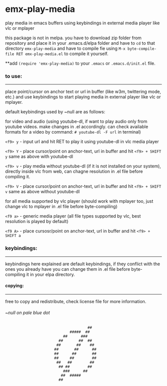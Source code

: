 # emx-play-media
play media in emacs buffers using keybindings in external media player like vlc or mplayer

this package is not in melpa. you have to download zip folder from repository and place it in your .emacs.d/elpa folder and have to `cd` to that directory `emx-play-media` and have to compile fie using `M-x byte-compile-file RET emx-play-media.el` to compile it yourself. 

**add `(require 'emx-play-media)` to your `.emacs` or `.emacs.d/init.el` file.

### to use:
---

place point/cursor on anchor text or url in buffer (like w3m, twittering mode, etc.) and use keybindings to start playing media in external player like vlc or mplayer.

default keybindings used by ~null are as follows:

for video and audio (using youtube-dl, if want to play audio only from youtube videos. make changes in .el accordingly. can check available formats for a video by command: `# youtube-dl -F url` in terminal)

`<f9> y` - input url and hit RET to play it using youtube-dl in vlc media player

`<f9> Y` - place cursor/point on anchor-text, url in buffer and hit `<f9> + SHIFT y` same as above with youtube-dl

`<f9> v` - play media without youtube-dl (if it is not installed on your system), directly inside vlc from web, can chagne resolution in .el file before compiling it.

`<f9> V` - place cursor/point on anchor-text, url in buffer and hit `<f9> + SHIFT v` same as above without youtube-dl

for all media supported by vlc player (should work with mplayer too, just change vlc to mplayer in .el file before byte-compiling)

`<f9 a>` - generic media player (all file types supported by vlc, best resolution is played by default)

`<f9 A>` - place cursosr/point on anchor-text, url in buffer and hit `<f9> + SHIFT a`

### keybindings:
---

keybindings here explained are default keybindings, if they conflict with the ones you already have you can change them in .el file before byte-compiling it in your elpa directory.

#### copying:
---

free to copy and redistribute, check license file for more information.

###### ~null on pale blue dot

                                         ##
                                 #####  ##
                              ##      ###
                            ##       ##  ##
                           ##       ##    ##
                          ##       ##      ##
                          ##      ##       ##
                          ##     ##        ##
                           ##   ##        ##
                            ## ##        ##
                              ###      ##
                             ##  #####   
                            ##

